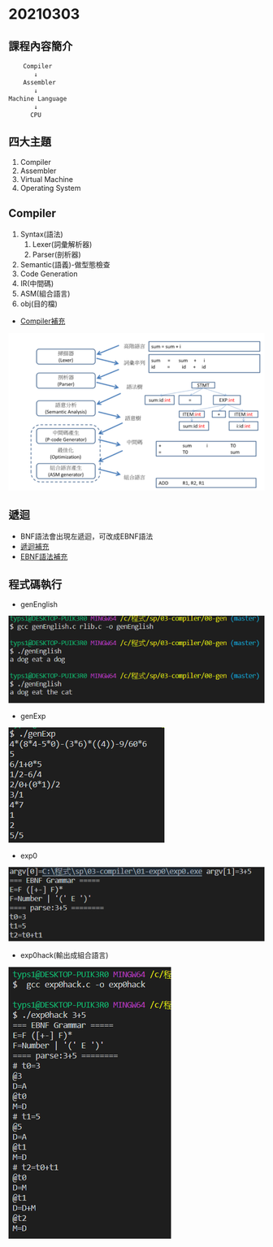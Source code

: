 # 20210303
## 課程內容簡介     
        Compiler
           ↓ 
        Assembler
           ↓     
    Machine Language
           ↓
          CPU

## 四大主題
1. Compiler
2. Assembler
3. Virtual Machine
4. Operating System

## Compiler
1. Syntax(語法)
    1. Lexer(詞彙解析器)
    2. Parser(剖析器)
2. Semantic(語義)-做型態檢查
3. Code Generation
4. IR(中間碼)
5. ASM(組合語言)
6. obj(目的檔)
* [Compiler補充](http://programmermedia.org/root/%E9%99%B3%E9%8D%BE%E8%AA%A0/%E8%AA%B2%E7%A8%8B/%E7%B3%BB%E7%B5%B1%E7%A8%8B%E5%BC%8F/03-compiler/%E7%B7%A8%E8%AD%AF%E5%99%A8%E7%B0%A1%E4%BB%8B.md)

![picture](https://github.com/victor0520/sp109b/blob/main/note/bitmap/compiler.png)

## 遞迴
* BNF語法會出現左遞迴，可改成EBNF語法
* [遞迴補充](http://programmermedia.org/root/%E9%99%B3%E9%8D%BE%E8%AA%A0/%E8%AA%B2%E7%A8%8B/%E7%B3%BB%E7%B5%B1%E7%A8%8B%E5%BC%8F/03-compiler/%E9%AB%98%E9%9A%8E%E8%AA%9E%E8%A8%80%E7%9A%84%E8%AA%9E%E6%B3%95.md)
* [EBNF語法補充](http://programmermedia.org/root/%E9%99%B3%E9%8D%BE%E8%AA%A0/%E8%AA%B2%E7%A8%8B/%E7%B3%BB%E7%B5%B1%E7%A8%8B%E5%BC%8F/03-compiler/EBNF%E8%AA%9E%E6%B3%95%E7%AF%84%E4%BE%8B.md)

## 程式碼執行
* genEnglish

![picture](https://github.com/victor0520/sp109b/blob/main/note/bitmap/genEnglish.png)

* genExp

![picture](https://github.com/victor0520/sp109b/blob/main/note/bitmap/genExp.png)

* exp0

![picture](https://github.com/victor0520/sp109b/blob/main/note/bitmap/exp0.png)

* exp0hack(輸出成組合語言)

![picture](https://github.com/victor0520/sp109b/blob/main/note/bitmap/exp0hack.png)